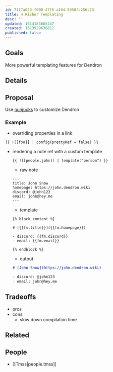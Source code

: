 ```yaml
---
id: 7117a023-f090-47f5-a104-5968fc256c23
title: 4 Richer Templating
desc: ''
updated: 1614183685447
created: 1613929636812
published: false
---
```


## Goals

More powerful templating features for Dendron

## Details

## Proposal

Use [nunjucks](https://mozilla.github.io/nunjucks/) to customize Dendron

### Example

- overriding properties in a link
```
{{ ![[foo]] | config(prettyRef = false) }}
```

- rendering a note ref with a custom template
    ```
    {{ ![[people.john]] | template("person") }}
    ```
    - raw note
    ```
    ---
    title: John Snow
    homepage: https://john.dendron.wiki
    discord: @john123
    email: john@hey.me
    ---
    ```

    - template
    ```
    {% block content %}

    # [{{fm.title}}]({{fm.homepage}}) 

    - discord: {{fm.discord}}
    - email: {{fm.email}}

    {% endblock %}
    ```

    - output
    ```md
    # [John Snow](https://john.dendron.wiki)
    
    - discord: @john123
    - email: john@hey.me
    
    ```



## Tradeoffs
- pros
- cons
    - slow down compilation time

## Related

## People
- [[Tmss|people.tmss]]